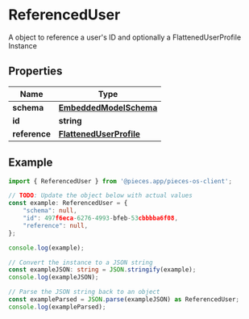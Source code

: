 
# ReferencedUser

A object to reference a user\'s ID and optionally a FlattenedUserProfile Instance 

## Properties

Name | Type
------------ | -------------
**schema** | [**EmbeddedModelSchema**](EmbeddedModelSchema)
**id** | **string**
**reference** | [**FlattenedUserProfile**](FlattenedUserProfile)

## Example

```typescript
import { ReferencedUser } from '@pieces.app/pieces-os-client';

// TODO: Update the object below with actual values
const example: ReferencedUser = {
    "schema": null,
    "id": 497f6eca-6276-4993-bfeb-53cbbbba6f08,
    "reference": null,
};

console.log(example);

// Convert the instance to a JSON string
const exampleJSON: string = JSON.stringify(example);
console.log(exampleJSON);

// Parse the JSON string back to an object
const exampleParsed = JSON.parse(exampleJSON) as ReferencedUser;
console.log(exampleParsed);
```


